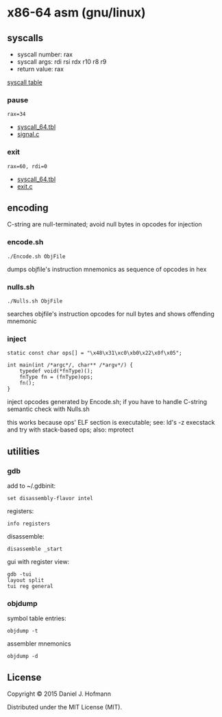 # x86-64 asm (gnu/linux)


## syscalls

* syscall number: rax
* syscall args: rdi rsi rdx r10 r8 r9
* return value: rax

[syscall table](https://github.com/torvalds/linux/blob/567cfea99af61ef19da42f8491da98cf94a4d166/arch/x86/syscalls/syscall_64.tbl#L9-L331)


### pause

    rax=34

* [syscall_64.tbl](https://github.com/torvalds/linux/blob/567cfea99af61ef19da42f8491da98cf94a4d166/arch/x86/syscalls/syscall_64.tbl#L43)
* [signal.c](https://github.com/torvalds/linux/blob/567cfea99af61ef19da42f8491da98cf94a4d166/kernel/signal.c#L3550-L3557)


### exit

    rax=60, rdi=0

* [syscall_64.tbl](https://github.com/torvalds/linux/blob/567cfea99af61ef19da42f8491da98cf94a4d166/arch/x86/syscalls/syscall_64.tbl#L69)
* [exit.c](https://github.com/torvalds/linux/blob/567cfea99af61ef19da42f8491da98cf94a4d166/kernel/exit.c#L843-L846)


## encoding

C-string are null-terminated; avoid null bytes in opcodes for injection

### encode.sh

    ./Encode.sh ObjFile

dumps objfile's instruction mnemonics as sequence of opcodes in hex


### nulls.sh

    ./Nulls.sh ObjFile

searches objfile's instruction opcodes for null bytes and shows offending mnemonic


### inject

    static const char ops[] = "\x48\x31\xc0\xb0\x22\x0f\x05";

    int main(int /*argc*/, char** /*argv*/) {
        typedef void(*fnType)();
        fnType fn = (fnType)ops;
        fn();
    }

inject opcodes generated by Encode.sh; if you have to handle C-string semantic check with Nulls.sh

this works because ops' ELF section is executable; see: ld's -z execstack and try with stack-based ops; also: mprotect


## utilities

### gdb

add to ~/.gdbinit:

    set disassembly-flavor intel

registers:

    info registers

disassemble:

    disassemble _start

gui with register view:

    gdb -tui
    layout split
    tui reg general


### objdump

symbol table entries:

    objdump -t

assembler mnemonics

    objdump -d


## License

Copyright © 2015 Daniel J. Hofmann

Distributed under the MIT License (MIT).
